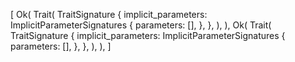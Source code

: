 [
    Ok(
        Trait(
            TraitSignature {
                implicit_parameters: ImplicitParameterSignatures {
                    parameters: [],
                },
            },
        ),
    ),
    Ok(
        Trait(
            TraitSignature {
                implicit_parameters: ImplicitParameterSignatures {
                    parameters: [],
                },
            },
        ),
    ),
]
